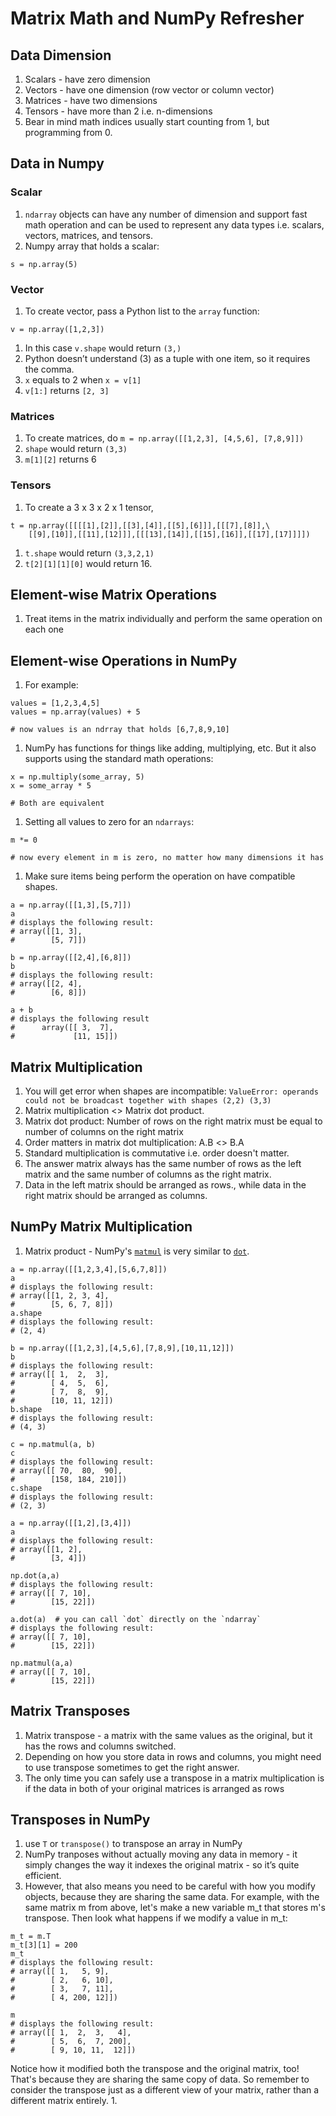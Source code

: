 # Matrix Math and NumPy Refresher
## Data Dimension
1. Scalars - have zero dimension
1. Vectors - have one dimension (row vector or column vector)
1. Matrices - have two dimensions
1. Tensors - have more than 2 i.e. n-dimensions
1. Bear in mind math indices usually start counting from 1, but programming from 0.

## Data in Numpy
### Scalar
1. `ndarray` objects can have any number of dimension and support fast math operation and can be used to represent any data types i.e. scalars, vectors, matrices, and tensors.
1. Numpy array that holds a scalar:
```
s = np.array(5)
```
### Vector
1. To create vector, pass a Python list to the `array` function:
```
v = np.array([1,2,3])
```
1. In this case `v.shape` would return `(3,)`
1. Python doesn’t understand (3) as a tuple with one item, so it requires the comma.
1. `x` equals to 2  when `x = v[1]`
1. `v[1:]` returns `[2, 3]`
### Matrices
1. To create matrices, do `m = np.array([[1,2,3], [4,5,6], [7,8,9]])`
1. `shape` would return `(3,3)`
1. `m[1][2]` returns 6
### Tensors
1. To create a 3 x 3 x 2 x 1 tensor,
```
t = np.array([[[[1],[2]],[[3],[4]],[[5],[6]]],[[[7],[8]],\
    [[9],[10]],[[11],[12]]],[[[13],[14]],[[15],[16]],[[17],[17]]]])
```
1. `t.shape` would return `(3,3,2,1)`
1. `t[2][1][1][0]` would return 16.
## Element-wise Matrix Operations
1. Treat items in the matrix individually and perform the same operation on each one
## Element-wise Operations in NumPy
1. For example:
```
values = [1,2,3,4,5]
values = np.array(values) + 5

# now values is an ndrray that holds [6,7,8,9,10]
```  
1. NumPy has functions for things like adding, multiplying, etc. But it also supports using the standard math operations:
```
x = np.multiply(some_array, 5)
x = some_array * 5

# Both are equivalent
```
1. Setting all values to zero for an `ndarrays`:
```
m *= 0

# now every element in m is zero, no matter how many dimensions it has
```
1. Make sure items being perform the operation on have compatible shapes.
```
a = np.array([[1,3],[5,7]])
a
# displays the following result:
# array([[1, 3],
#        [5, 7]])

b = np.array([[2,4],[6,8]])
b
# displays the following result:
# array([[2, 4],
#        [6, 8]])

a + b
# displays the following result
#      array([[ 3,  7],
#             [11, 15]])
```
## Matrix Multiplication
1. You will get error when shapes are incompatible: `ValueError: operands could not be broadcast together with shapes (2,2) (3,3)`
1. Matrix multiplication <> Matrix dot product.
1. Matrix dot product: Number of rows on the right matrix must be equal to number of columns on the right matrix
1. Order matters in matrix dot multiplication: A.B <> B.A
1. Standard multiplication is commutative i.e. order doesn't matter.
1. The answer matrix always has the same number of rows as the left matrix and the same number of columns as the right matrix.
1. Data in the left matrix should be arranged as rows., while data in the right matrix should be arranged as columns.
## NumPy Matrix Multiplication
1. Matrix product - NumPy's [`matmul`](https://docs.scipy.org/doc/numpy/reference/generated/numpy.matmul.html#numpy.matmul) is very similar to [`dot`](https://docs.scipy.org/doc/numpy/reference/generated/numpy.dot.html).
```
a = np.array([[1,2,3,4],[5,6,7,8]])
a
# displays the following result:
# array([[1, 2, 3, 4],
#        [5, 6, 7, 8]])
a.shape
# displays the following result:
# (2, 4)

b = np.array([[1,2,3],[4,5,6],[7,8,9],[10,11,12]])
b
# displays the following result:
# array([[ 1,  2,  3],
#        [ 4,  5,  6],
#        [ 7,  8,  9],
#        [10, 11, 12]])
b.shape
# displays the following result:
# (4, 3)

c = np.matmul(a, b)
c
# displays the following result:
# array([[ 70,  80,  90],
#        [158, 184, 210]])
c.shape
# displays the following result:
# (2, 3)
```
```
a = np.array([[1,2],[3,4]])
a
# displays the following result:
# array([[1, 2],
#        [3, 4]])

np.dot(a,a)
# displays the following result:
# array([[ 7, 10],
#        [15, 22]])

a.dot(a)  # you can call `dot` directly on the `ndarray`
# displays the following result:
# array([[ 7, 10],
#        [15, 22]])

np.matmul(a,a)
# array([[ 7, 10],
#        [15, 22]])
```
## Matrix Transposes
1. Matrix transpose - a matrix with the same values as the original, but it has the rows and columns switched.
1. Depending on how you store data in rows and columns, you might need to use transpose sometimes to get the right answer.
1. The only time you can safely use a transpose in a matrix multiplication is if the data in both of your original matrices is arranged as rows
## Transposes in NumPy
1. use `T` or `transpose()` to transpose an array in NumPy
1. NumPy tranposes without actually moving any data in memory - it simply changes the way it indexes the original matrix - so it’s quite efficient.
1. However, that also means you need to be careful with how you modify objects, because they are sharing the same data. For example, with the same matrix m from above, let's make a new variable m_t that stores m's transpose. Then look what happens if we modify a value in m_t:
```
m_t = m.T
m_t[3][1] = 200
m_t
# displays the following result:
# array([[ 1,   5, 9],
#        [ 2,   6, 10],
#        [ 3,   7, 11],
#        [ 4, 200, 12]])

m
# displays the following result:
# array([[ 1,  2,  3,   4],
#        [ 5,  6,  7, 200],
#        [ 9, 10, 11,  12]])
```
Notice how it modified both the transpose and the original matrix, too! That's because they are sharing the same copy of data. So remember to consider the transpose just as a different view of your matrix, rather than a different matrix entirely.
1. 
